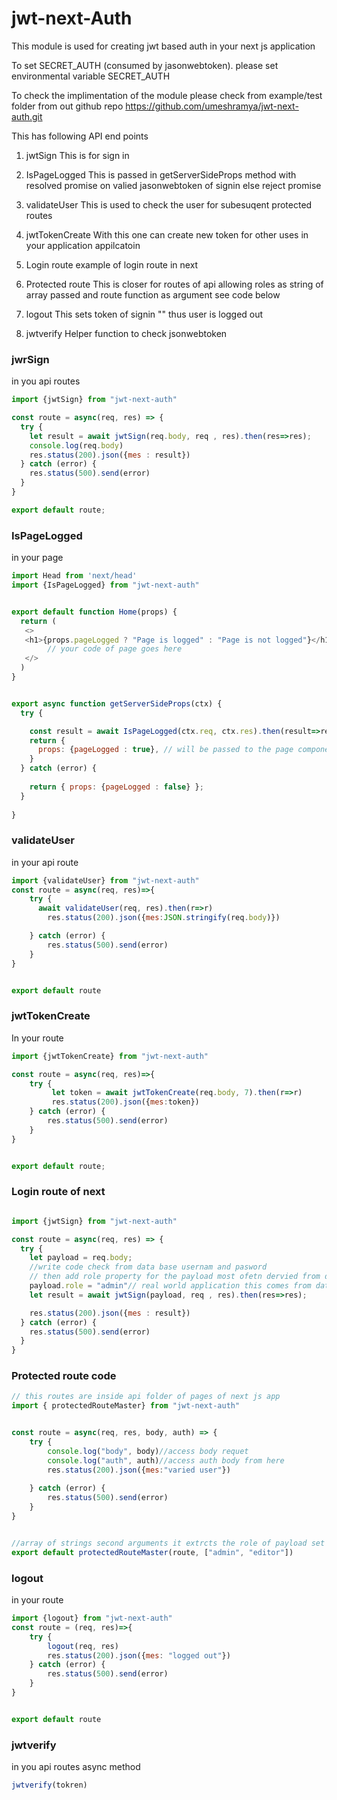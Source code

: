 # jwt-next-Auth

This module is used for creating jwt based auth in your next js application

To set SECRET_AUTH (consumed by jasonwebtoken). please set environmental variable SECRET_AUTH 

To check the implimentation of the module please check from example/test folder from out github repo
https://github.com/umeshramya/jwt-next-auth.git

This has following API end points
1. jwtSign                  This is for sign in
2. IsPageLogged             This is passed in getServerSideProps method with resolved promise on valied jasonwebtoken of signin  else reject promise 
3. validateUser             This is used to check the user for subesuqent protected routes
4. jwtTokenCreate           With this one can create new token for other uses in your application appilcatoin
5. Login route              example of login route in next
6. Protected route          This is closer for routes of api allowing roles as string of array passed and route function as argument see code below
7. logout                   This sets token of signin "" thus user is logged out

8. jwtverify                Helper function to check jsonwebtoken


### jwrSign
in you api routes
```javascript
import {jwtSign} from "jwt-next-auth"

const route = async(req, res) => {
  try {
    let result = await jwtSign(req.body, req , res).then(res=>res);
    console.log(req.body)
    res.status(200).json({mes : result})
  } catch (error) {
    res.status(500).send(error)
  }
}

export default route;

```




### IsPageLogged
in your page 
```javascript
import Head from 'next/head'
import {IsPageLogged} from "jwt-next-auth"


export default function Home(props) {
  return (
   <>
   <h1>{props.pageLogged ? "Page is logged" : "Page is not logged"}</h1>
        // your code of page goes here
   </>
  )
}


export async function getServerSideProps(ctx) {
  try {

    const result = await IsPageLogged(ctx.req, ctx.res).then(result=>result)
    return {
      props: {pageLogged : true}, // will be passed to the page component as props
    }
  } catch (error) {
 
    return { props: {pageLogged : false} };
  }
 
}

```


### validateUser
in your api route
```javascript
import {validateUser} from "jwt-next-auth"
const route = async(req, res)=>{
    try {
      await validateUser(req, res).then(r=>r)
        res.status(200).json({mes:JSON.stringify(req.body)})

    } catch (error) {
        res.status(500).send(error)
    }
}


export default route

```

### jwtTokenCreate
In your route

```javascript
import {jwtTokenCreate} from "jwt-next-auth"

const route = async(req, res)=>{
    try {
         let token = await jwtTokenCreate(req.body, 7).then(r=>r)
         res.status(200).json({mes:token})
    } catch (error) {
        res.status(500).send(error)
    }
}


export default route;
```

### Login route of next
```javascript

import {jwtSign} from "jwt-next-auth"

const route = async(req, res) => {
  try {
    let payload = req.body;
    //write code check from data base usernam and pasword
    // then add role property for the payload most ofetn dervied from database
    payload.role = "admin"// real world application this comes from database of users
    let result = await jwtSign(payload, req , res).then(res=>res);

    res.status(200).json({mes : result})
  } catch (error) {
    res.status(500).send(error)
  }
}
```



### Protected route code
```javascript
// this routes are inside api folder of pages of next js app
import { protectedRouteMaster} from "jwt-next-auth"


const route = async(req, res, body, auth) => {
    try {
        console.log("body", body)//access body requet
        console.log("auth", auth)//access auth body from here
        res.status(200).json({mes:"varied user"})
        
    } catch (error) {
        res.status(500).send(error)
    }
}


//array of strings second arguments it extrcts the role of payload set durring the login route see above
export default protectedRouteMaster(route, ["admin", "editor"])
```



### logout
in your route
```javascript
import {logout} from "jwt-next-auth"
const route = (req, res)=>{
    try {
        logout(req, res)
        res.status(200).json({mes: "logged out"})
    } catch (error) {
        res.status(500).send(error)
    }
}


export default route
```


### jwtverify
in you api routes
async method
```javascript
jwtverify(tokren)

```


